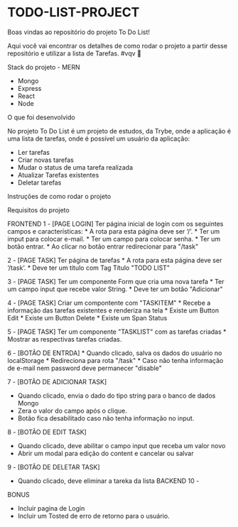 # TODO-LIST-PROJECT


Boas vindas ao repositório do projeto To Do List!

Aqui você vai encontrar os detalhes de como rodar o projeto a partir desse repositório e utilizar a lista de Tarefas. #vqv 🚀

Stack do projeto - MERN
* Mongo
* Express
* React
* Node

O que foi desenvolvido

No projeto To Do List é um projeto de estudos, da Trybe, onde a aplicação é uma lista de tarefas, onde é possível um usuário da aplicação:

* Ler tarefas
* Criar novas tarefas
* Mudar o status de uma tarefa realizada
* Atualizar Tarefas existentes
* Deletar tarefas


Instruções de como rodar o projeto

Requisitos do projeto

FRONTEND
1 - [PAGE LOGIN] Ter página inicial de login com os seguintes campos e características:
    * A rota para esta página deve ser ‘/’.
    * Ter um imput para colocar e-mail.
    * Ter um campo para colocar senha.
    * Ter um botão entrar.
    * Ao clicar no botão entrar redirecionar para "/task"

2 - [PAGE TASK] Ter página de tarefas
    * A rota para esta página deve ser ‘/task’.
    * Deve ter um título com Tag Título "TODO LIST"
  
3 - [PAGE TASK] Ter um componente Form que cria uma nova tarefa 
    * Ter um campo input que recebe valor String.
    * Deve ter um botão "Adicionar"
      
4 - [PAGE TASK] Criar um compontente com "TASKITEM"
    * Recebe a informação das tarefas existentes e renderiza na tela
    * Existe um Button Edit
    * Existe um Button Delete
    * Existe um Span Status
        
5 - [PAGE TASK] Ter um componente "TASKLIST" com as tarefas criadas 
    * Mostrar as respectivas tarefas criadas.

6 - [BOTÃO DE ENTRDA]
    * Quando clicado, salva os dados do usuário no localStorage
    * Redireciona para rota "/task"
    * Caso não tenha informação de e-mail nem password deve permanecer "disable"
    
7 - [BOTÃO DE ADICIONAR TASK]
   * Quando clicado, envia o dado do tipo string para o banco de dados Mongo
   * Zera o valor do campo após o clique.
   * Botão fica desabilitado caso não tenha informação no input.
   
8 - [BOTÃO DE EDIT TASK]
   * Quando clicado, deve abilitar o campo input que receba um valor novo
   * Abrir um modal para edição do content e cancelar ou salvar
   
9 - [BOTÃO DE DELETAR TASK]
   * Quando clicado, deve eliminar a tareka da lista
BACKEND
10 - 

   
BONUS
  - Incluir pagina de Login
  - Incluir um Tosted de erro de retorno para o usuário.
